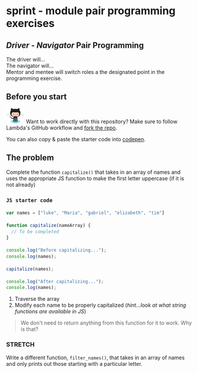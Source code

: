 # sprint - module pair programming exercises

## _Driver - Navigator_ Pair Programming
The driver will...  
The navigator will...  
Mentor and mentee will switch roles a the designated point in the programming exercise.

## Before you start
![github](img/octocat.png) Want to work directly with this repository? Make sure to follow Lambda's GitHub workflow and [fork the repo](https://help.github.com/en/github/getting-started-with-github/fork-a-repo).

You can also copy & paste the starter code into [codepen](https://codepen.io/).  
## The problem 
Complete the function `capitalize()` that takes in an array of names and uses the appropriate JS function to make the first letter uppercase (if it is not already)

### `JS starter code`
```javascript
var names = ["luke", "Maria", "gabriel", "elizabeth", "tim"]

function capitalize(nameArray) {
  // To be completed
}

console.log("Before capitalizing...");
console.log(names);  

capitalize(names);

console.log("After capitalizing...");
console.log(names);  
```
1. Traverse the array
2. Modify each name to be properly capitalized (_hint...look at what string functions are available in JS_)
> We don't need to return anything from this function for it to work. Why is that?

### STRETCH 
Write a different function, `filter_names()`, that takes in an array of names and only prints out those starting with a particular letter.
